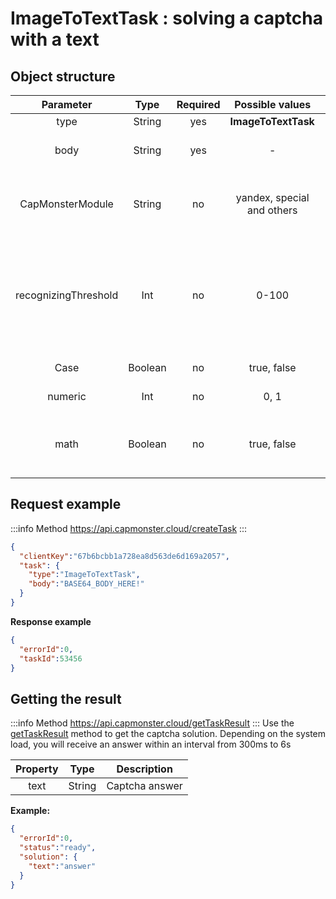 ﻿---
sidebar_position: 10
sidebar_label: Image to Text
---

# ImageToTextTask : solving a captcha with a text
## **Object structure**

|**Parameter**|**Type**|**Required**|**Possible values**|**Description**|
| :-: | :-: | :-: | :-: | :-: |
|type|String|yes|**ImageToTextTask**|Defines the type of the task.|
|body|String|yes|-|File body encoded in base64. Make sure to send it without line breaks.|
|CapMonsterModule|String|no|yandex, special and others|The name of recognizing module, for example, “yandex“. Alternative way to pass module name and list of all available modules you can find [here](../api/module-name.md).|
|recognizingThreshold|Int|no|0-100|Captcha recognition threshold with a possible value from 0 to 100. For example, if recognizingThreshold was set to 90 and the task was solved with a confidence of 80, you won't be charged. In this case the user will get a response ERROR_CAPTCHA_UNSOLVABLE.|
|Case|Boolean|no|true, false|true - if captcha is case sensitive.|
|numeric|Int|no|0, 1|1 - if captcha contains numbers only.|
|math|Boolean|no|true, false|false — undefined;<br />true — if captcha requires a mathematical operation (for example: captcha 2 + 6 = will return a value of 8).|

## **Request example**

:::info Method
<https://api.capmonster.cloud/createTask>
:::
```json
{
  "clientKey":"67b6bcbb1a728ea8d563de6d169a2057",
  "task": {
    "type":"ImageToTextTask",
    "body":"BASE64_BODY_HERE!"
  }
}
```


**Response example**
```json
{
  "errorId":0,
  "taskId":53456
}
```

## **Getting the result**
:::info Method
<https://api.capmonster.cloud/getTaskResult>
:::
Use the [getTaskResult](../api/methods/get-task-result.md) method to get the captcha solution. Depending on the system load, you will receive an answer within an interval from 300ms to 6s

|**Property**|**Type**|**Description**|
| :-: | :-: | :-: |
|text|String|Captcha answer|

**Example:**
```json
{
  "errorId":0,
  "status":"ready",
  "solution": {
    "text":"answer"
  }
}
```
